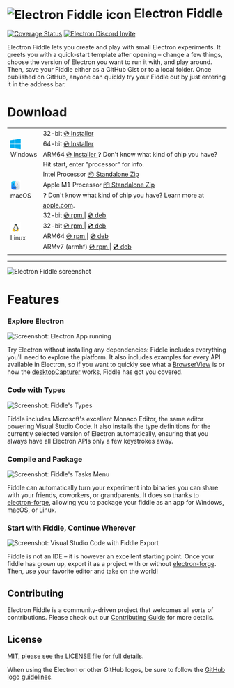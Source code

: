# <img src="https://user-images.githubusercontent.com/378023/49785546-4b7f7000-fd64-11e8-8033-a52c73a07fbf.png" width="60px" align="center" alt="Electron Fiddle icon"> Electron Fiddle

[![Coverage Status](https://coveralls.io/repos/github/electron/fiddle/badge.svg?branch=master)](https://coveralls.io/github/electron/fiddle?branch=master)
[![Electron Discord Invite](https://img.shields.io/discord/745037351163527189?color=%237289DA&label=chat&logo=discord&logoColor=white)](https://discord.com/invite/electron)

Electron Fiddle lets you create and play with small Electron experiments. It
greets you with a quick-start template after opening – change a few things,
choose the version of Electron you want to run it with, and play around. Then,
save your Fiddle either as a GitHub Gist or to a local folder. Once published
on GitHub, anyone can quickly try your Fiddle out by just entering it in the
address bar.

# Download

<table class="is-fullwidth">
</thead>
<tbody>
</tbody>
  <tr>
    <td>
      <img src="./.github/images/windows.png" width="24"><br />
      Windows
    </td>
    <td>
      <span>32-bit</span>
      <a href="https://github.com/electron/fiddle/releases/download/v0.19.0/electron-fiddle-0.19.0-win32-ia32-setup.exe">
        💿 Installer
      </a>
      <br />
      <span>64-bit</span>
      <a href="https://github.com/electron/fiddle/releases/download/v0.19.0/electron-fiddle-0.19.0-win32-x64-setup.exe">
        💿 Installer
      </a>
      <br />
      <span>ARM64</span>
      <a href="https://github.com/electron/fiddle/releases/download/v0.19.0/electron-fiddle-0.19.0-win32-arm64-setup.exe">
        💿 Installer
      </a>
      <span>
        ❓ Don't know what kind of chip you have? Hit start, enter "processor" for info.
      </span>
    </td>
  </tr>
  <tr>
    <td>
      <img src="./.github/images/macos.png" width="24"><br />
      macOS
    </td>
    <td>
      <span>Intel Processor</span>
      <a href="https://github.com/electron/fiddle/releases/download/v0.19.0/Electron.Fiddle-darwin-arm64-0.19.0.zip">
        📦 Standalone Zip
      </a><br />
      <span>Apple M1 Processor</span>
      <a href="https://github.com/electron/fiddle/releases/download/v0.19.0/Electron.Fiddle-darwin-x64-0.19.0.zip">
        📦 Standalone Zip
      </a><br />
      <span>
        ❓ Don't know what kind of chip you have? Learn more at <a href="https://support.apple.com/en-us/HT211814">apple.com</a>.
      </span>
    </td>
  </tr>
  <tr>
    <td>
      <img src="./.github/images/linux.png" width="24"><br />
      Linux
    </td>
    <td>
      <span>32-bit</span>
      <a href="https://github.com/electron/fiddle/releases/download/v0.19.0/electron-fiddle-0.19.0-1.i386.rpm">
        💿 rpm
      </a> |
      <a href="https://github.com/electron/fiddle/releases/download/v0.19.0/electron-fiddle_0.19.0_i386.deb">
        💿 deb
      </a><br />
      <span>32-bit</span>
      <a href="https://github.com/electron/fiddle/releases/download/v0.19.0/electron-fiddle-0.19.0-1.x86_64.rpm">
        💿 rpm
      </a> |
      <a href="https://github.com/electron/fiddle/releases/download/v0.19.0/electron-fiddle_0.19.0_amd64.deb">
        💿 deb
      </a><br />
      <span>ARM64</span>
      <a href="https://github.com/electron/fiddle/releases/download/v0.19.0/electron-fiddle-0.19.0-1.arm64.rpm">
        💿 rpm
      </a> |
      <a href="https://github.com/electron/fiddle/releases/download/v0.19.0/electron-fiddle_0.19.0_arm64.deb">
        💿 deb
      </a><br />
      <span>ARMv7 (armhf)</span>
      <a href="https://github.com/electron/fiddle/releases/download/v0.19.0/electron-fiddle-0.19.0-1.arm64.rpm">
        💿 rpm
      </a> |
      <a href="https://github.com/electron/fiddle/releases/download/v0.19.0/electron-fiddle_0.19.0_armhf.deb">
        💿 deb
      </a>
    </td>
  </tr>
</table>

<hr />

<img src="https://user-images.githubusercontent.com/1426799/52155868-d3357c80-2639-11e9-9496-fa97b1dc7897.jpg" width="880px" alt="Electron Fiddle screenshot">

# Features

### Explore Electron

![Screenshot: Electron App running](https://user-images.githubusercontent.com/1426799/52155856-c0bb4300-2639-11e9-9962-a6354d08dc5a.jpg)

Try Electron without installing any dependencies: Fiddle includes everything
you'll need to explore the platform. It also includes examples for every API
available in Electron, so if you want to quickly see what a
[BrowserView][BrowserView] is or how the [desktopCapturer][desktopCapturer]
works, Fiddle has got you covered.

### Code with Types

![Screenshot: Fiddle's Types](https://user-images.githubusercontent.com/1426799/43874324-10e46eae-9b40-11e8-962b-8c793d73c259.png)

Fiddle includes Microsoft's excellent Monaco Editor, the same editor powering
Visual Studio Code. It also installs the type definitions for the currently
selected version of Electron automatically, ensuring that you always have
all Electron APIs only a few keystrokes away.

### Compile and Package

![Screenshot: Fiddle's Tasks Menu](https://user-images.githubusercontent.com/1426799/52155857-c0bb4300-2639-11e9-8776-e05dc528439c.png)

Fiddle can automatically turn your experiment into binaries you can share with
your friends, coworkers, or grandparents. It does so thanks to
[electron-forge][electron-forge], allowing you to package your fiddle as an
app for Windows, macOS, or Linux.

### Start with Fiddle, Continue Wherever

![Screenshot: Visual Studio Code with Fiddle Export](https://user-images.githubusercontent.com/1426799/43874411-9cfd5946-9b40-11e8-8797-dd4138e31933.png)

Fiddle is not an IDE – it is however an excellent starting point. Once your
fiddle has grown up, export it as a project with or without
[electron-forge][electron-forge]. Then, use your favorite editor and take on
the world!

## Contributing

Electron Fiddle is a community-driven project that welcomes all sorts of contributions. Please check out our [Contributing Guide](https://github.com/electron/fiddle/blob/master/CONTRIBUTING.md) for more details.

## License

[MIT, please see the LICENSE file for full details](https://github.com/electron/fiddle/blob/master/LICENSE.md).

When using the Electron or other GitHub logos, be sure to follow the [GitHub
logo guidelines](https://github.com/logos).

[BrowserView]: https://electronjs.org/docs/api/browser-view
[desktopCapturer]: https://electronjs.org/docs/api/desktop-capturer
[electron-forge]:  https://electronforge.io/

